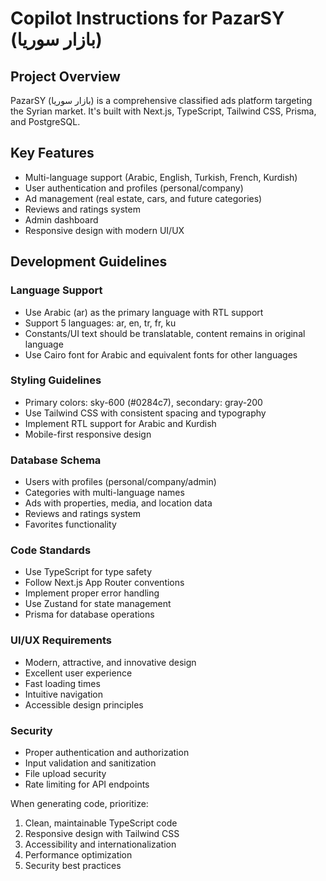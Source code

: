 # Copilot Instructions for PazarSY (بازار سوريا)

<!-- Use this file to provide workspace-specific custom instructions to Copilot. For more details, visit https://code.visualstudio.com/docs/copilot/copilot-customization#_use-a-githubcopilotinstructionsmd-file -->

## Project Overview
PazarSY (بازار سوريا) is a comprehensive classified ads platform targeting the Syrian market. It's built with Next.js, TypeScript, Tailwind CSS, Prisma, and PostgreSQL.

## Key Features
- Multi-language support (Arabic, English, Turkish, French, Kurdish)
- User authentication and profiles (personal/company)
- Ad management (real estate, cars, and future categories)
- Reviews and ratings system
- Admin dashboard
- Responsive design with modern UI/UX

## Development Guidelines

### Language Support
- Use Arabic (ar) as the primary language with RTL support
- Support 5 languages: ar, en, tr, fr, ku
- Constants/UI text should be translatable, content remains in original language
- Use Cairo font for Arabic and equivalent fonts for other languages

### Styling Guidelines
- Primary colors: sky-600 (#0284c7), secondary: gray-200
- Use Tailwind CSS with consistent spacing and typography
- Implement RTL support for Arabic and Kurdish
- Mobile-first responsive design

### Database Schema
- Users with profiles (personal/company/admin)
- Categories with multi-language names
- Ads with properties, media, and location data
- Reviews and ratings system
- Favorites functionality

### Code Standards
- Use TypeScript for type safety
- Follow Next.js App Router conventions
- Implement proper error handling
- Use Zustand for state management
- Prisma for database operations

### UI/UX Requirements
- Modern, attractive, and innovative design
- Excellent user experience
- Fast loading times
- Intuitive navigation
- Accessible design principles

### Security
- Proper authentication and authorization
- Input validation and sanitization
- File upload security
- Rate limiting for API endpoints

When generating code, prioritize:
1. Clean, maintainable TypeScript code
2. Responsive design with Tailwind CSS
3. Accessibility and internationalization
4. Performance optimization
5. Security best practices
